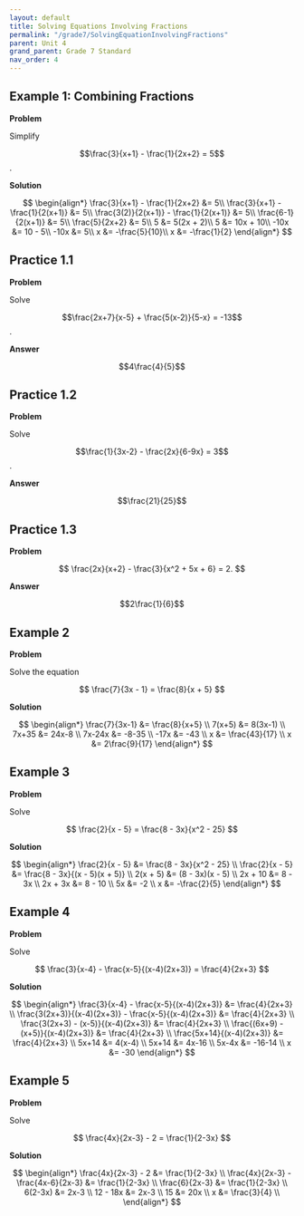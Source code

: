 ```yaml
---
layout: default
title: Solving Equations Involving Fractions
permalink: "/grade7/SolvingEquationInvolvingFractions"
parent: Unit 4
grand_parent: Grade 7 Standard
nav_order: 4
---
```


## Example 1: Combining Fractions

**Problem**

Simplify 

$$\frac{3}{x+1} - \frac{1}{2x+2} = 5$$.

**Solution**

$$
\begin{align*}
\frac{3}{x+1} - \frac{1}{2x+2} &= 5\\
\frac{3}{x+1} - \frac{1}{2(x+1)} &= 5\\
\frac{3(2)}{2(x+1)} - \frac{1}{2(x+1)} &= 5\\
\frac{6-1}{2(x+1)} &= 5\\
\frac{5}{2x+2} &= 5\\
5 &= 5(2x + 2)\\
5 &= 10x + 10\\
-10x &= 10 - 5\\
-10x &= 5\\
x &= -\frac{5}{10}\\
x &= -\frac{1}{2}
\end{align*}
$$

## Practice 1.1

**Problem**

Solve 

$$\frac{2x+7}{x-5} + \frac{5(x-2)}{5-x} = -13$$.

**Answer**

$$4\frac{4}{5}$$

## Practice 1.2

**Problem**

Solve 

$$\frac{1}{3x-2} - \frac{2x}{6-9x} = 3$$.

**Answer**

$$\frac{21}{25}$$

## Practice 1.3

**Problem**

$$
\frac{2x}{x+2} - \frac{3}{x^2 + 5x + 6} = 2.
$$

**Answer**

$$2\frac{1}{6}$$


## Example 2

**Problem**

Solve the equation

$$
\frac{7}{3x - 1} = \frac{8}{x + 5}
$$

**Solution**

$$
\begin{align*}
\frac{7}{3x-1} &= \frac{8}{x+5} \\
7(x+5) &= 8(3x-1) \\
7x+35 &= 24x-8 \\
7x-24x &= -8-35 \\
-17x &= -43 \\
x &= \frac{43}{17} \\
x &= 2\frac{9}{17}
\end{align*}
$$

## Example 3

**Problem**

Solve

$$
\frac{2}{x - 5} = \frac{8 - 3x}{x^2 - 25}
$$

**Solution**

$$
\begin{align*}
\frac{2}{x - 5} &= \frac{8 - 3x}{x^2 - 25} \\
\frac{2}{x - 5} &= \frac{8 - 3x}{(x - 5)(x + 5)} \\
2(x + 5) &= (8 - 3x)(x - 5) \\
2x + 10 &= 8 - 3x \\
2x + 3x &= 8 - 10 \\
5x &= -2 \\
x &= -\frac{2}{5}
\end{align*}
$$

## Example 4

**Problem**

Solve

$$
\frac{3}{x-4} - \frac{x-5}{(x-4)(2x+3)} = \frac{4}{2x+3}
$$

**Solution**

$$
\begin{align*}
\frac{3}{x-4} - \frac{x-5}{(x-4)(2x+3)} &= \frac{4}{2x+3} \\
\frac{3(2x+3)}{(x-4)(2x+3)} - \frac{x-5}{(x-4)(2x+3)} &= \frac{4}{2x+3} \\
\frac{3(2x+3) - (x-5)}{(x-4)(2x+3)} &= \frac{4}{2x+3} \\
\frac{(6x+9) - (x+5)}{(x-4)(2x+3)} &= \frac{4}{2x+3} \\
\frac{5x+14}{(x-4)(2x+3)} &= \frac{4}{2x+3} \\
5x+14 &= 4(x-4) \\
5x+14 &= 4x-16 \\
5x-4x &= -16-14 \\
x &= -30
\end{align*}
$$

## Example 5

**Problem**

Solve

$$
\frac{4x}{2x-3} - 2 = \frac{1}{2-3x}
$$

**Solution**

$$
\begin{align*}
\frac{4x}{2x-3} - 2 &= \frac{1}{2-3x} \\
\frac{4x}{2x-3} - \frac{4x-6}{2x-3} &= \frac{1}{2-3x} \\
\frac{6}{2x-3}  &= \frac{1}{2-3x} \\
6(2-3x) &= 2x-3 \\
12 - 18x &= 2x-3 \\
15 &= 20x \\
x &= \frac{3}{4}  \\
\end{align*}
$$





<!--stackedit_data:
eyJoaXN0b3J5IjpbNjEyNTA5MDcsLTE3MjUyMjA2OTJdfQ==
-->
